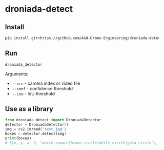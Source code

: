 # droniada-detect

## Install

```bash
pip install git+https://github.com/AGH-Drone-Engineering/droniada-detect
```

## Run

```bash
droniada_detector
```

Arguments:

* `--src` - camera index or video file
* `--conf` - confidence threshold
* `--iou` - IoU threshold

## Use as a library

```python
from droniada_detect import DroniadaDetector
detector = DroniadaDetector()
img = cv2.imread('test.jpg')
boxes = detector.detect(img)
print(boxes)
# [[x, y, w, h, "white_square|brown_circle|white_circle|gold_circle"], ...]
```
